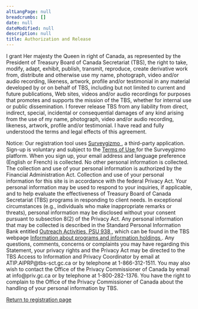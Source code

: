 ```yaml
---
altLangPage: null
breadcrumbs: []
date: null
dateModified: null
description: null
title: Authorization and Release
---
```



<div class="row col-md-8">
 <p>
  I grant Her majesty the Queen in right of Canada, as represented by the President of Treasury Board of Canada Secretariat (TBS), the right to take, modify, adapt, exhibit, publish, transmit, reproduce, create derivative work from, distribute and otherwise use my name, photograph, video and/or audio recording, likeness, artwork, profile and/or testimonial in any material developed by or on behalf of TBS, including but not limited to current and future publications, Web sites, videos and/or audio recordings for purposes that promotes and supports the mission of the TBS, whether for internal use or public dissemination.
I forever release TBS from any liability from direct, indirect, special, incidental or consequential damages of any kind arising from the use of my name, photograph, video and/or audio recording, likeness, artwork, profile and/or testimonial.
I have read and fully understood the terms and legal effects of this agreement.
 </p>
 <p>
  Notice:
Our registration tool uses
  <a href="https://ca.surveygizmo.com">
   Surveygizmo
  </a>
  , a third-party application. Sign-up is voluntary and subject to the
  <a href="https://ca.surveygizmo.com/terms/">
   Terms of Use
  </a>
  for the Surveygizmo platform. When you sign up, your email address and language preference (English or French) is collected. No other personal information is collected.
The collection and use of your personal information is authorized by the Financial Administration Act. Collection and use of your personal information for this site is in accordance with the federal Privacy Act. Your personal information may be used to respond to your inquiries, if applicable, and to help evaluate the effectiveness of Treasury Board of Canada Secretariat (TBS) programs in responding to client needs. In exceptional circumstances (e.g., individuals who make inappropriate remarks or threats), personal information may be disclosed without your consent pursuant to subsection 8(2) of the Privacy Act.
Any personal information that may be collected is described in the Standard Personal Information Bank entitled
  <a href="http://www.infosource.gc.ca/emp/emp03-eng.asp#psu938">
   Outreach Activities, PSU 938
  </a>
  , which can be found in the TBS webpage
  <a href="https://www.canada.ca/en/treasury-board-secretariat/services/access-information-privacy/access-information/information-about-programs-information-holdings.html">
   Information about programs and information holdings
  </a>
  .
Any questions, comments, concerns or complaints you may have regarding this Statement, your privacy rights and the Privacy Act may be directed to the TBS Access to Information and Privacy Coordinator by email at ATIP.AIPRP@tbs-sct.gc.ca or by telephone at 1-866-312-1511. You may also wish to contact the Office of the Privacy Commissioner of Canada by email at info@priv.gc.ca or by telephone at 1-800-282-1376. You have the right to complain to the Office of the Privacy Commissioner of Canada about the handling of your personal information by TBS.
 </p>
 <p>
  <a href="./Canada-ca-spring-update-2019.html">
   Return to registration page
  </a>
 </p>
 <br/>
 <br/>
</div>

